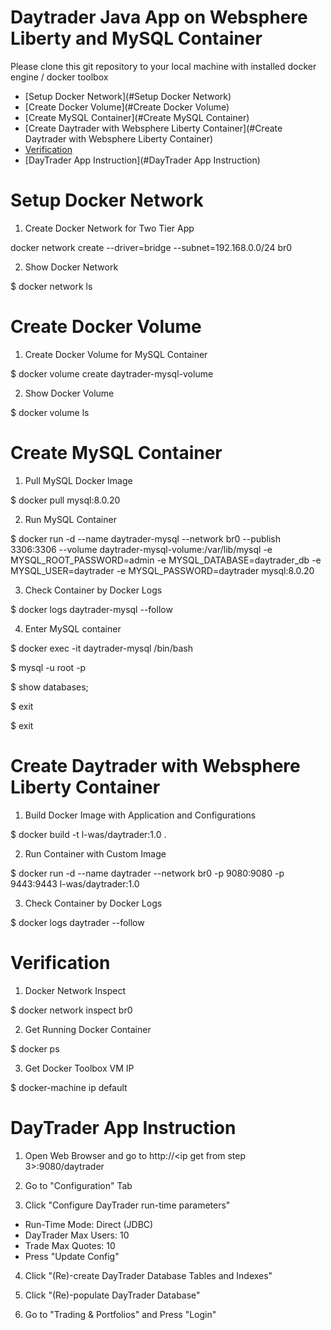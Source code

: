 # Daytrader Java App on Websphere Liberty and MySQL Container

Please clone this git repository to your local machine with installed docker engine / docker toolbox

- [Setup Docker Network](#Setup Docker Network)
- [Create Docker Volume](#Create Docker Volume)
- [Create MySQL Container](#Create MySQL Container)
- [Create Daytrader with Websphere Liberty Container](#Create Daytrader with Websphere Liberty Container)
- [Verification](#Verification)
- [DayTrader App Instruction](#DayTrader App Instruction)


# Setup Docker Network

1. Create Docker Network for Two Tier App
  
  docker network create --driver=bridge --subnet=192.168.0.0/24 br0


2. Show Docker Network

$ docker network ls


# Create Docker Volume

1. Create Docker Volume for MySQL Container

$ docker volume create daytrader-mysql-volume


2. Show Docker Volume

$ docker volume ls


# Create MySQL Container

1. Pull MySQL Docker Image

$ docker pull mysql:8.0.20


2. Run MySQL Container

$ docker run -d --name daytrader-mysql --network br0 --publish 3306:3306 --volume daytrader-mysql-volume:/var/lib/mysql -e MYSQL_ROOT_PASSWORD=admin -e MYSQL_DATABASE=daytrader_db -e MYSQL_USER=daytrader -e MYSQL_PASSWORD=daytrader mysql:8.0.20


3. Check Container by Docker Logs

$ docker logs daytrader-mysql --follow


4. Enter MySQL container

$ docker exec -it daytrader-mysql /bin/bash

$ mysql -u root -p

$ show databases;

$ exit

$ exit


# Create Daytrader with Websphere Liberty Container

1. Build Docker Image with Application and Configurations

$ docker build -t l-was/daytrader:1.0 .


2. Run Container with Custom Image

$ docker run -d --name daytrader --network br0 -p 9080:9080 -p 9443:9443 l-was/daytrader:1.0


3. Check Container by Docker Logs

$ docker logs daytrader --follow


# Verification

1. Docker Network Inspect

$ docker network inspect br0


2. Get Running Docker Container

$ docker ps


3. Get Docker Toolbox VM IP

$ docker-machine ip default


# DayTrader App Instruction

1. Open Web Browser and go to http://<ip get from step 3>:9080/daytrader 


2. Go to "Configuration" Tab


3. Click "Configure DayTrader run-time parameters"

- Run-Time Mode: Direct (JDBC)
- DayTrader Max Users: 10
- Trade Max Quotes: 10 
- Press "Update Config"


4. Click "(Re)-create  DayTrader Database Tables and Indexes"


5. Click "(Re)-populate  DayTrader Database"


6. Go to "Trading & Portfolios" and Press "Login"
